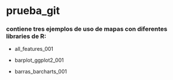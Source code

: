 # prueba_git

### contiene tres ejemplos de uso de mapas con diferentes libraries de R:

-   all_features_001

-   barplot_ggplot2_001

-   barras_barcharts_001
